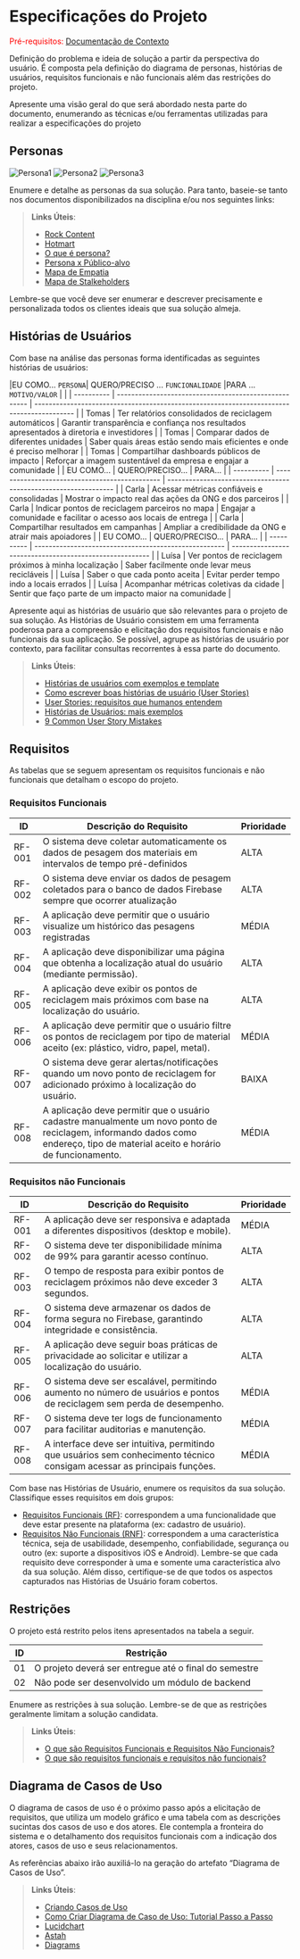 # Especificações do Projeto

<span style="color:red">Pré-requisitos: <a href="1-Documentação de Contexto.md"> Documentação de Contexto</a></span>

Definição do problema e ideia de solução a partir da perspectiva do usuário. É composta pela definição do  diagrama de personas, histórias de usuários, requisitos funcionais e não funcionais além das restrições do projeto.

Apresente uma visão geral do que será abordado nesta parte do documento, enumerando as técnicas e/ou ferramentas utilizadas para realizar a especificações do projeto

## Personas


<img src="https://github.com/ICEI-PUC-Minas-PMV-ADS/pmv-ads-2025-2-e2-proj-int-t9-pmv-ads-eixo-2-turma-9-grupo-05/blob/main/src/personas/thomas.jpg" alt="Persona1"/>
<img src="https://github.com/ICEI-PUC-Minas-PMV-ADS/pmv-ads-2025-2-e2-proj-int-t9-pmv-ads-eixo-2-turma-9-grupo-05/blob/main/src/personas/carla.jpg" alt="Persona2"/>
<img src="https://github.com/ICEI-PUC-Minas-PMV-ADS/pmv-ads-2025-2-e2-proj-int-t9-pmv-ads-eixo-2-turma-9-grupo-05/blob/main/src/personas/luisa.png" alt="Persona3"/>

Enumere e detalhe as personas da sua solução. Para tanto, baseie-se tanto nos documentos disponibilizados na disciplina e/ou nos seguintes links:

> **Links Úteis**:
> 
> - [Rock Content](https://rockcontent.com/blog/personas/)
> - [Hotmart](https://blog.hotmart.com/pt-br/como-criar-persona-negocio/)
> - [O que é persona?](https://resultadosdigitais.com.br/blog/persona-o-que-e/)
> - [Persona x Público-alvo](https://flammo.com.br/blog/persona-e-publico-alvo-qual-a-diferenca/)
> - [Mapa de Empatia](https://resultadosdigitais.com.br/blog/mapa-da-empatia/)
> - [Mapa de Stalkeholders](https://www.racecomunicacao.com.br/blog/como-fazer-o-mapeamento-de-stakeholders/)
>
Lembre-se que você deve ser enumerar e descrever precisamente e personalizada todos os clientes ideais que sua solução almeja.

## Histórias de Usuários

Com base na análise das personas forma identificadas as seguintes histórias de usuários:

|EU COMO... `PERSONA`| QUERO/PRECISO ... `FUNCIONALIDADE` |PARA ... `MOTIVO/VALOR`                 |
                                                                                |
| ---------- | ----------------------------------------------------- | ----------------------------------------------------------------------------------------- |
| Tomas    | Ter relatórios consolidados de reciclagem automáticos | Garantir transparência e confiança nos resultados apresentados à diretoria e investidores |
| Tomas    | Comparar dados de diferentes unidades                 | Saber quais áreas estão sendo mais eficientes e onde é preciso melhorar                   |
| Tomas    | Compartilhar dashboards públicos de impacto           | Reforçar a imagem sustentável da empresa e engajar a comunidade                           |
| EU COMO... | QUERO/PRECISO...                               | PARA...                                                         |
| ---------- | ---------------------------------------------- | --------------------------------------------------------------- |
| Carla      | Acessar métricas confiáveis e consolidadas     | Mostrar o impacto real das ações da ONG e dos parceiros         |
| Carla      | Indicar pontos de reciclagem parceiros no mapa | Engajar a comunidade e facilitar o acesso aos locais de entrega |
| Carla      | Compartilhar resultados em campanhas           | Ampliar a credibilidade da ONG e atrair mais apoiadores         |
| EU COMO... | QUERO/PRECISO...                                      | PARA...                                                 |
| ---------- | ----------------------------------------------------- | ------------------------------------------------------- |
| Luísa      | Ver pontos de reciclagem próximos à minha localização | Saber facilmente onde levar meus recicláveis            |
| Luísa      | Saber o que cada ponto aceita                         | Evitar perder tempo indo a locais errados               |
| Luísa      | Acompanhar métricas coletivas da cidade               | Sentir que faço parte de um impacto maior na comunidade |



Apresente aqui as histórias de usuário que são relevantes para o projeto de sua solução. As Histórias de Usuário consistem em uma ferramenta poderosa para a compreensão e elicitação dos requisitos funcionais e não funcionais da sua aplicação. Se possível, agrupe as histórias de usuário por contexto, para facilitar consultas recorrentes à essa parte do documento.

> **Links Úteis**:
> - [Histórias de usuários com exemplos e template](https://www.atlassian.com/br/agile/project-management/user-stories)
> - [Como escrever boas histórias de usuário (User Stories)](https://medium.com/vertice/como-escrever-boas-users-stories-hist%C3%B3rias-de-usu%C3%A1rios-b29c75043fac)
> - [User Stories: requisitos que humanos entendem](https://www.luiztools.com.br/post/user-stories-descricao-de-requisitos-que-humanos-entendem/)
> - [Histórias de Usuários: mais exemplos](https://www.reqview.com/doc/user-stories-example.html)
> - [9 Common User Story Mistakes](https://airfocus.com/blog/user-story-mistakes/)

## Requisitos

As tabelas que se seguem apresentam os requisitos funcionais e não funcionais que detalham o escopo do projeto.

### Requisitos Funcionais

|ID    | Descrição do Requisito  | Prioridade |
|------|-----------------------------------------|----|
|RF-001| O sistema deve coletar automaticamente os dados de pesagem dos materiais em intervalos de tempo pré-definidos  | ALTA | 
|RF-002| O sistema deve enviar os dados de pesagem coletados para o banco de dados Firebase sempre que ocorrer atualização   | ALTA |
|RF-003| A aplicação deve permitir que o usuário visualize um histórico das pesagens registradas | MÉDIA |
|RF-004| A aplicação deve disponibilizar uma página que obtenha a localização atual do usuário (mediante permissão). | ALTA |
|RF-005| A aplicação deve exibir os pontos de reciclagem mais próximos com base na localização do usuário. | ALTA |
|RF-006| A aplicação deve permitir que o usuário filtre os pontos de reciclagem por tipo de material aceito (ex: plástico, vidro, papel, metal). | MÉDIA |
|RF-007| O sistema deve gerar alertas/notificações quando um novo ponto de reciclagem for adicionado próximo à localização do usuário. | BAIXA |
|RF-008| A aplicação deve permitir que o usuário cadastre manualmente um novo ponto de reciclagem, informando dados como endereço, tipo de material aceito e horário de funcionamento. | MÉDIA |

### Requisitos não Funcionais

|ID     | Descrição do Requisito  |Prioridade |
|-------|-------------------------|----|
|RF-001| A aplicação deve ser responsiva e adaptada a diferentes dispositivos (desktop e mobile).  | MÉDIA | 
|RF-002| O sistema deve ter disponibilidade mínima de 99% para garantir acesso contínuo.   | ALTA |
|RF-003| O tempo de resposta para exibir pontos de reciclagem próximos não deve exceder 3 segundos. | ALTA |
|RF-004| O sistema deve armazenar os dados de forma segura no Firebase, garantindo integridade e consistência. | ALTA |
|RF-005| A aplicação deve seguir boas práticas de privacidade ao solicitar e utilizar a localização do usuário. | ALTA |
|RF-006| O sistema deve ser escalável, permitindo aumento no número de usuários e pontos de reciclagem sem perda de desempenho. | MÉDIA |
|RF-007| O sistema deve ter logs de funcionamento para facilitar auditorias e manutenção. | MÉDIA |
|RF-008| A interface deve ser intuitiva, permitindo que usuários sem conhecimento técnico consigam acessar as principais funções. | MÉDIA |

Com base nas Histórias de Usuário, enumere os requisitos da sua solução. Classifique esses requisitos em dois grupos:

- [Requisitos Funcionais
 (RF)](https://pt.wikipedia.org/wiki/Requisito_funcional):
 correspondem a uma funcionalidade que deve estar presente na
  plataforma (ex: cadastro de usuário).
- [Requisitos Não Funcionais
  (RNF)](https://pt.wikipedia.org/wiki/Requisito_n%C3%A3o_funcional):
  correspondem a uma característica técnica, seja de usabilidade,
  desempenho, confiabilidade, segurança ou outro (ex: suporte a
  dispositivos iOS e Android).
Lembre-se que cada requisito deve corresponder à uma e somente uma
característica alvo da sua solução. Além disso, certifique-se de que
todos os aspectos capturados nas Histórias de Usuário foram cobertos.

## Restrições

O projeto está restrito pelos itens apresentados na tabela a seguir.

|ID| Restrição                                             |
|--|-------------------------------------------------------|
|01| O projeto deverá ser entregue até o final do semestre |
|02| Não pode ser desenvolvido um módulo de backend        |


Enumere as restrições à sua solução. Lembre-se de que as restrições geralmente limitam a solução candidata.

> **Links Úteis**:
> - [O que são Requisitos Funcionais e Requisitos Não Funcionais?](https://codificar.com.br/requisitos-funcionais-nao-funcionais/)
> - [O que são requisitos funcionais e requisitos não funcionais?](https://analisederequisitos.com.br/requisitos-funcionais-e-requisitos-nao-funcionais-o-que-sao/)

## Diagrama de Casos de Uso

O diagrama de casos de uso é o próximo passo após a elicitação de requisitos, que utiliza um modelo gráfico e uma tabela com as descrições sucintas dos casos de uso e dos atores. Ele contempla a fronteira do sistema e o detalhamento dos requisitos funcionais com a indicação dos atores, casos de uso e seus relacionamentos. 

As referências abaixo irão auxiliá-lo na geração do artefato “Diagrama de Casos de Uso”.

> **Links Úteis**:
> - [Criando Casos de Uso](https://www.ibm.com/docs/pt-br/elm/6.0?topic=requirements-creating-use-cases)
> - [Como Criar Diagrama de Caso de Uso: Tutorial Passo a Passo](https://gitmind.com/pt/fazer-diagrama-de-caso-uso.html/)
> - [Lucidchart](https://www.lucidchart.com/)
> - [Astah](https://astah.net/)
> - [Diagrams](https://app.diagrams.net/)
